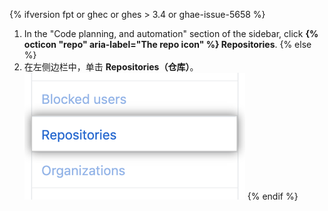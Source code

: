 {% ifversion fpt or ghec or ghes > 3.4 or ghae-issue-5658 %}
1. In the "Code planning, and automation" section of the sidebar, click **{% octicon "repo" aria-label="The repo icon" %} Repositories**.
{% else %}
1. 在左侧边栏中，单击 **Repositories（仓库）**。 ![仓库选项卡](/assets/images/help/settings/repos-tab.png)
{% endif %}
